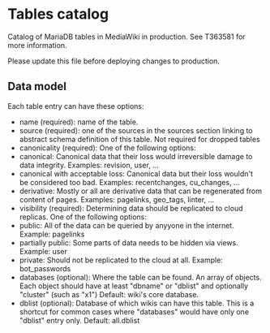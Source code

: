 <!-- SPDX-License-Identifier: Apache-2.0 -->
# Tables catalog

Catalog of MariaDB tables in MediaWiki in production. See T363581 for more information.

Please update this file before deploying changes to production.

## Data model
Each table entry can have these options:
 - name (required): name of the table.
 - source (required): one of the sources in the sources section linking to abstract schema definition of this table. Not required for dropped tables
 - canonicality (required): One of the following options:
  - canonical: Canonical data that their loss would irreversible damage to data integrity. Examples: revision, user, ...
  - canonical with acceptable loss: Canonical data but their loss wouldn't be considered too bad. Examples: recentchanges, cu_changes, ...
  - derivative: Mostly or all are derivative data that can be regenerated from content of pages. Examples: pagelinks, geo_tags, linter, ...
 - visibility (required): Determining data should be replicated to cloud replicas. One of the following options:
  - public: All of the data can be queried by anyyone in the internet. Example: pagelinks
  - partially public: Some parts of data needs to be hidden via views. Example: user
  - private: Should not be replicated to the cloud at all. Example: bot_passwords
 - databases (optional): Where the table can be found. An array of objects.
   Each object should have at least "dbname" or "dblist" and optionally "cluster" (such as "x1")
   Default: wiki's core database.
 - dblist (optional): Database of which wikis can have this table. This is a shortcut for common cases where "databases" would have only one "dblist" entry only.
   Default: all.dblist
